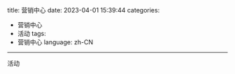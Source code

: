 title: 营销中心
date: 2023-04-01 15:39:44
categories:
- 营销中心
- 活动
tags:
- 营销中心
language: zh-CN
---
活动
<!-- more -->
